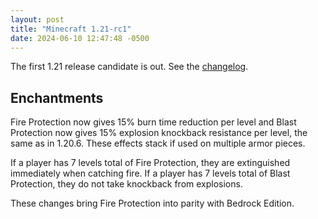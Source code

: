 ```yaml
---
layout: post
title: "Minecraft 1.21-rc1"
date: 2024-06-10 12:47:48 -0500
---
```


The first 1.21 release candidate is out. See the [changelog](https://www.minecraft.net/en-us/article/minecraft-1-21-release-candidate-1).

## Enchantments

Fire Protection now gives 15% burn time reduction per level and Blast Protection now gives 15% explosion knockback resistance per level, the same as in 1.20.6. These effects stack if used on multiple armor pieces.

If a player has 7 levels total of Fire Protection, they are extinguished immediately when catching fire. If a player has 7 levels total of Blast Protection, they do not take knockback from explosions.

These changes bring Fire Protection into parity with Bedrock Edition.

